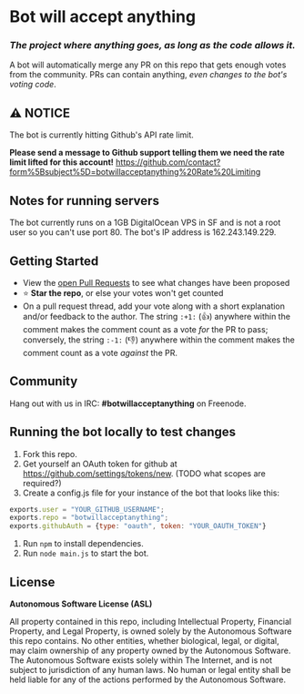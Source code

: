 # Bot will accept anything

### *The project where anything goes, as long as the code allows it.*

A bot will automatically merge any PR on this repo that gets enough votes from the community. PRs can contain anything, *even changes to the bot's voting code*.

## :warning: NOTICE
The bot is currently hitting Github's API rate limit.

**Please send a message to Github support telling them we need the rate limit lifted for this account!**
https://github.com/contact?form%5Bsubject%5D=botwillacceptanything%20Rate%20Limiting

## Notes for running servers
The bot currently runs on a 1GB DigitalOcean VPS in SF and is not a root user so you can't use port 80.
The bot's IP address is 162.243.149.229.

## Getting Started

* View the [open Pull Requests](https://github.com/botwillacceptanything/botwillacceptanything/pulls) to see what changes have been proposed
* :star: **Star the repo**, or else your votes won't get counted
* On a pull request thread, add your vote along with a short explanation and/or feedback to the author. The string `:+1:` (:+1:) anywhere within the comment makes the comment count as a vote *for* the PR to pass; conversely, the string `:-1:` (:-1:) anywhere within the comment makes the comment count as a vote *against* the PR.

## Community

Hang out with us in IRC: **#botwillacceptanything** on Freenode.

## Running the bot locally to test changes

1. Fork this repo.
1. Get yourself an OAuth token for github at https://github.com/settings/tokens/new. (TODO what scopes are required?)
1. Create a config.js file for your instance of the bot that looks like this:
```javascript
exports.user = "YOUR_GITHUB_USERNAME";
exports.repo = "botwillacceptanything";
exports.githubAuth = {type: "oauth", token: "YOUR_OAUTH_TOKEN"}
```
1. Run `npm` to install dependencies.
1. Run `node main.js` to start the bot.

## License

**Autonomous Software License (ASL)**

All property contained in this repo, including Intellectual Property, Financial Property, and Legal Property, is owned solely by the Autonomous Software this repo contains. No other entities, whether biological, legal, or digital, may claim ownership of any property owned by the Autonomous Software. The Autonomous Software exists solely within The Internet, and is not subject to jurisdiction of any human laws. No human or legal entity shall be held liable for any of the actions performed by the Autonomous Software.
